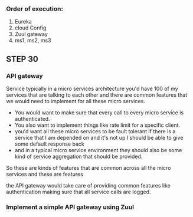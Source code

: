 ### Order of execution:
1. Eureka
2. cloud Config
3. Zuul gateway
4. ms1, ms2, ms3

## STEP 30
### API gateway

Service typically in a micro services architecture you'd have 100 of my services that are talking to each other and there are common features that we would need to implement for all these micro services. 
- You would want to make sure that every call to every micro service is authenticated.
- You also want to implement things like rate limit for a specific client.
- you'd want all these micro services to be fault tolerant if there is a service that I am depended on and it's not up I should be able to give some default response back 
- and in a typical micro service environment they should also be some kind of service aggregation that should be provided.

So these are kinds of features that are common across all the micro services and these are features

the API gateway would take care of providing common features like authentication making sure that all service calls are logged.

### Implement a simple API gateway using Zuul

